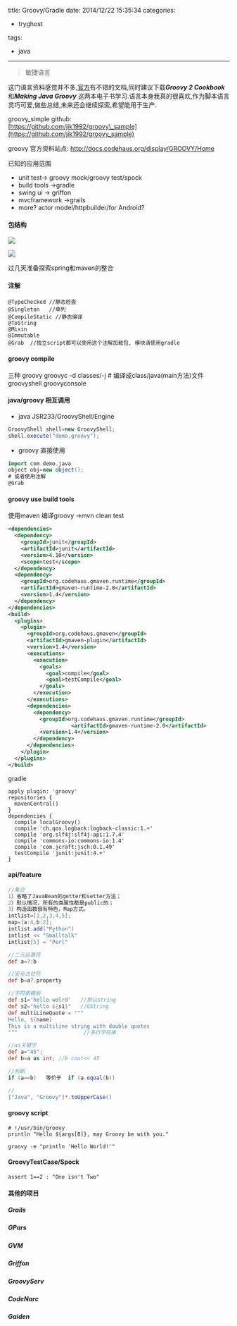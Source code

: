 title: Groovy/Gradle
date: 2014/12/22 15:35:34
categories:
 - tryghost

tags:
 - java 



---

>敏捷语言

这门语言资料感觉并不多,[官方](http://groovy.codehaus.org/)有不错的文档,同时建议下载***Groovy 2 Cookbook***和***Making Java Groovy*** 这两本电子书学习.语言本身我真的很喜欢,作为脚本语言灵巧可爱,做些总结,未来还会继续探索,希望能用于生产.

groovy_simple github:  
[https://github.com/jik1992/groovy\_sample](https://github.com/jik1992/groovy_sample)

groovy 官方资料站点:
http://docs.codehaus.org/display/GROOVY/Home

已知的应用范围

 * unit test->   groovy mock/groovy test/spock
 * build tools ->gradle
 * swing ui -> griffon
 * mvcframework ->grails
 * more?  actor model/httpbuilder/for Android?
 
 
#### 包结构
![](https://dn-zuoyun.qbox.me/image/7/5b/11fd893574d211fb27e67231032d7.jpg)

![](https://dn-zuoyun.qbox.me/image/0/8d/941d564e82d6bc1ea46a4fc65b9c6.jpg)
 
 过几天准备探索spring和maven的整合

#### 注解
```
@TypeChecked //静态检查
@Singleton   //单列
@CompileStatic //静态编译
@ToString
@Mixin
@Immutable
@Grab  //独立script都可以使用这个注解加载包, 模块请使用gradle
```

#### groovy compile
三种
groovy
groovyc -d classes/-j # 编译成class/java(main方法)文件
groovyshell
groovyconsole

#### java/groovy 相互调用
* java JSR233/GroovyShell/Engine
```java
GroovyShell shell=new GroovyShell;
shell.execute("demo.groovy");
```
* groovy 直接使用
```groovy
import com.demo.java
object obj=new object();
# 或者使用注解
@Grab
```

#### groovy use build tools
使用maven 编译groovy ->mvn clean test
```xml
<dependencies>
  <dependency>
    <groupId>junit</groupId>
    <artifactId>junit</artifactId>
    <version>4.10</version>
    <scope>test</scope>
  </dependency>
  <dependency>
    <groupId>org.codehaus.gmaven.runtime</groupId>
    <artifactId>gmaven-runtime-2.0</artifactId>
    <version>1.4</version>
  </dependency>
</dependencies>
<build>
  <plugins>
    <plugin>
      <groupId>org.codehaus.gmaven</groupId>
      <artifactId>gmaven-plugin</artifactId>
      <version>1.4</version>
      <executions>
        <execution>
          <goals>
            <goal>compile</goal>
            <goal>testCompile</goal>
          </goals>
        </execution>
      </executions>
      <dependencies>
        <dependency>
          <groupId>org.codehaus.gmaven.runtime</groupId>
                    <artifactId>gmaven-runtime-2.0</artifactId>
          <version>1.4</version>
        </dependency>
      </dependencies>
    </plugin>
  </plugins>
</build>
```
gradle
```
apply plugin: 'groovy'
repositories {
  mavenCentral()
}
dependencies {
  compile localGroovy()
  compile 'ch.qos.logback:logback-classic:1.+'
  compile 'org.slf4j:slf4j-api:1.7.4'
  compile 'commons-io:commons-io:1.4'
  compile 'com.jcraft:jsch:0.1.49'
  testCompile 'junit:junit:4.+'
}
```

#### api/feature
```groovy
//集合
1）省略了JavaBean的getter和setter方法；
2）默认情况，所有的类属性都是public的；
3）构造函数很有特色，Map方式。
intlist=[1,2,3,4,5];
map=[a:4,b:2];
intlist.add("Python")
intlist << "Smalltalk"
intlist[5] = "Perl"

//二元运算符
def a=?:b

//安全占位符
def b=a?.property

//字符串模板
def s1='hello wolrd'   //默认string
def s2="hello ${s1}"   //GString
def multiLineQuote = """
Hello, ${name}
This is a multiline string with double quotes
"""                     //多行字符串

//as关键字
def a="45";
def b=a as int; //b cout<< 45 

//判断
if (a==b)   等价于  if (a.equal(b))

// 
["Java", "Groovy"]*.toUpperCase()
```

#### groovy script
```
# !/usr/bin/groovy
println "Hello ${args[0]}, may Groovy be with you."

groovy -e "println 'Hello World!'"
```


#### GroovyTestCase/Spock
```
assert 1==2 : "One isn't Two"
```

#### 其他的项目
##### Grails
##### GPars
##### GVM
##### Griffon
##### GroovyServ
##### CodeNarc
##### Gaiden




